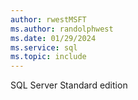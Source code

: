 ```yaml
---
author: rwestMSFT
ms.author: randolphwest
ms.date: 01/29/2024
ms.service: sql
ms.topic: include
---
```

 SQL Server Standard edition 
